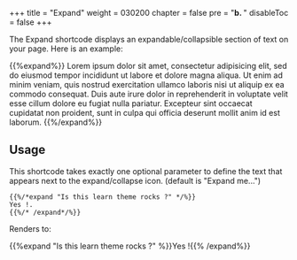 +++
title = "Expand"
weight = 030200
chapter = false
pre = "<b>b. </b>"
disableToc = false
+++

The Expand shortcode displays an expandable/collapsible section of text on your page.
Here is an example:

{{%expand%}}
Lorem ipsum dolor sit amet, consectetur adipisicing elit, sed do eiusmod
tempor incididunt ut labore et dolore magna aliqua. Ut enim ad minim veniam,
quis nostrud exercitation ullamco laboris nisi ut aliquip ex ea commodo
consequat. Duis aute irure dolor in reprehenderit in voluptate velit esse
cillum dolore eu fugiat nulla pariatur. Excepteur sint occaecat cupidatat non
proident, sunt in culpa qui officia deserunt mollit anim id est laborum.
{{%/expand%}}

## Usage

This shortcode takes exactly one optional parameter to define the text that appears next to the expand/collapse icon. (default is "Expand me...")

```
{{%/*expand "Is this learn theme rocks ?" */%}}
Yes !.
{{%/* /expand*/%}}
```

Renders to:

{{%expand "Is this learn theme rocks ?" %}}Yes !{{% /expand%}}
